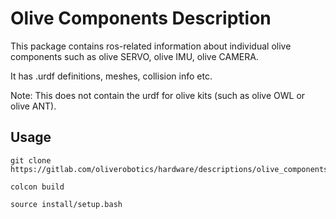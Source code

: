 # Olive Components Description

This package contains ros-related information about individual olive components such as olive SERVO, olive IMU, olive CAMERA.

It has .urdf definitions, meshes, collision info etc.

Note: This does not contain the urdf for olive kits (such as olive OWL or olive ANT).

## Usage

```
git clone https://gitlab.com/oliverobotics/hardware/descriptions/olive_components_description.git

colcon build

source install/setup.bash

```